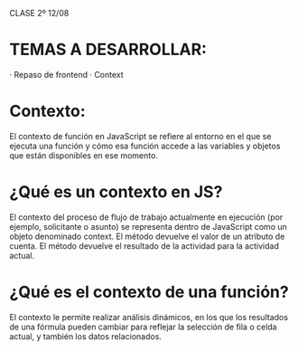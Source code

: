CLASE 2º 12/08

# TEMAS A DESARROLLAR:
· Repaso de frontend
· Context

# Contexto:
El contexto de función en JavaScript se refiere al entorno en el que se ejecuta una función y cómo esa función accede a las variables y objetos que están disponibles en ese momento.

# ¿Qué es un contexto en JS?
El contexto del proceso de flujo de trabajo actualmente en ejecución (por ejemplo, solicitante o asunto) se representa dentro de JavaScript como un objeto denominado context. El método devuelve el valor de un atributo de cuenta. El método devuelve el resultado de la actividad para la actividad actual.

# ¿Qué es el contexto de una función?
El contexto le permite realizar análisis dinámicos, en los que los resultados de una fórmula pueden cambiar para reflejar la selección de fila o celda actual, y también los datos relacionados.